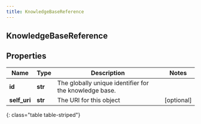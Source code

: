 ```yaml
---
title: KnowledgeBaseReference
---
```

## KnowledgeBaseReference

## Properties

|Name | Type | Description | Notes|
|------------ | ------------- | ------------- | -------------|
| **id** | **str** | The globally unique identifier for the knowledge base. | |
| **self_uri** | **str** | The URI for this object | [optional] |
{: class="table table-striped"}


